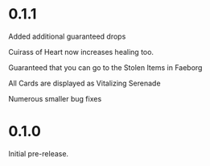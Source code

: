# 0.1.1

Added additional guaranteed drops

Cuirass of Heart now increases healing too.

Guaranteed that you can go to the Stolen Items in Faeborg

All Cards are displayed as Vitalizing Serenade

Numerous smaller bug fixes

# 0.1.0

Initial pre-release.
